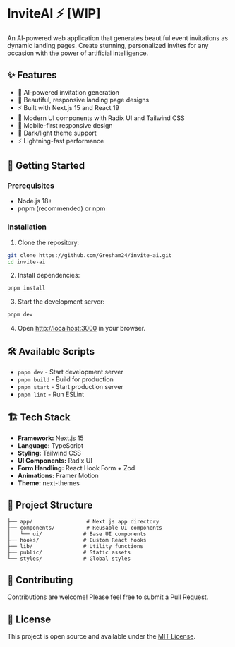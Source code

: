 # InviteAI ⚡ [WIP]

An AI-powered web application that generates beautiful event invitations as dynamic landing pages. Create stunning, personalized invites for any occasion with the power of artificial intelligence.

## ✨ Features

- 🤖 AI-powered invitation generation
- 🎨 Beautiful, responsive landing page designs
- ⚡ Built with Next.js 15 and React 19
- 🎯 Modern UI components with Radix UI and Tailwind CSS
- 📱 Mobile-first responsive design
- 🌙 Dark/light theme support
- ⚡ Lightning-fast performance

## 🚀 Getting Started

### Prerequisites

- Node.js 18+ 
- pnpm (recommended) or npm

### Installation

1. Clone the repository:
```bash
git clone https://github.com/Gresham24/invite-ai.git
cd invite-ai
```

2. Install dependencies:
```bash
pnpm install
```

3. Start the development server:
```bash
pnpm dev
```

4. Open [http://localhost:3000](http://localhost:3000) in your browser.

## 🛠️ Available Scripts

- `pnpm dev` - Start development server
- `pnpm build` - Build for production
- `pnpm start` - Start production server
- `pnpm lint` - Run ESLint

## 🏗️ Tech Stack

- **Framework:** Next.js 15
- **Language:** TypeScript
- **Styling:** Tailwind CSS
- **UI Components:** Radix UI
- **Form Handling:** React Hook Form + Zod
- **Animations:** Framer Motion
- **Theme:** next-themes

## 📁 Project Structure

```
├── app/                 # Next.js app directory
├── components/          # Reusable UI components
│   └── ui/             # Base UI components
├── hooks/              # Custom React hooks
├── lib/                # Utility functions
├── public/             # Static assets
└── styles/             # Global styles
```

## 🤝 Contributing

Contributions are welcome! Please feel free to submit a Pull Request.

## 📄 License

This project is open source and available under the [MIT License](LICENSE).
